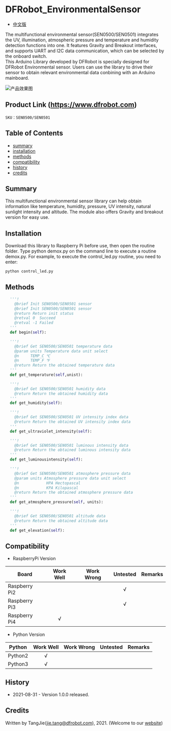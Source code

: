 DFRobot_EnvironmentalSensor
===========================

- [中文版](README_CN.md)

The multifunctional environmental sensor(SEN0500/SEN0501) integrates the UV, illumination, atmospheric pressure and temperature and humidity detection functions into one. It features Gravity and Breakout interfaces, and supports UART and I2C data communication, which can be selected by the onboard switch. <br/>
This Arduino Library developed by DFRobot is specially designed for DFRobot Environmental sensor. Users can use the library to drive their sensor to obtain relevant environmental data conbining with an Arduino mainboard. 

![产品效果图](../../resources/images/SEN0500/SEN0501.png)

## Product Link (https://www.dfrobot.com)

    SKU：SEN0500/SEN0501

## Table of Contents

  * [summary](#summary)
  * [installation](#installation)
  * [methods](#methods)
  * [compatibility](#compatibility)
  * [history](#history)
  * [credits](#credits)

## Summary

This multifunctional environmental sensor library can help obtain information like temperature, humidity, pressure, UV intensity, natural sunlight intensity and altitude.
The module also offers Gravity and breakout version for easy use.

## Installation

Download this library to Raspberry Pi before use, then open the routine folder. Type python demox.py on the command line to execute a routine demox.py. For example, to execute the control_led.py routine, you need to enter:

```python
python control_led.py
```

## Methods

```python
  '''!
    @brief Init SEN0500/SEN0501 sensor
    @brief Init SEN0500/SEN0501 sensor
    @return Return init status
    @retval 0  Succeed
    @retval -1 Failed
  '''
  def begin(self):

  '''!
    @brief Get SEN0500/SEN0501 temperature data
    @param units Temperature data unit select
    @n     TEMP_C ℃
    @n     TEMP_F ℉ 
    @return Return the obtained temperature data
  '''
  def get_temperature(self,unist):

  '''!
    @brief Get SEN0500/SEN0501 humidity data 
    @return Return the obtained humidity data
  '''
  def get_humidity(self):

  '''!
    @brief Get SEN0500/SEN0501 UV intensity index data 
    @return Return the obtained UV intensity index data
  '''
  def get_ultraviolet_intensity(self):

  '''!
    @brief Get SEN0500/SEN0501 luminous intensity data 
    @return Return the obtained luminous intensity data
  '''
  def get_luminousintensity(self):

  '''!
    @brief Get SEN0500/SEN0501 atmosphere pressure data 
    @param units Atmosphere pressure data unit select
    @n            HPA Hectopascal
    @n            KPA Kilopascal
    @return Return the obtained atmosphere pressure data
  '''
  def get_atmosphere_pressure(self, units):

  '''!
    @brief Get SEN0500/SEN0501 altitude data 
    @return Return the obtained altitude data
  '''
  def get_elevation(self):
```

## Compatibility

* RaspberryPi Version

| Board        | Work Well | Work Wrong | Untested | Remarks |
| ------------ | :-------: | :--------: | :------: | ------- |
| Raspberry Pi2 |           |            |    √     |         |
| Raspberry Pi3 |           |            |    √     |         |
| Raspberry Pi4 |       √   |            |          |         |

* Python Version

| Python  | Work Well | Work Wrong | Untested | Remarks |
| ------- | :-------: | :--------: | :------: | ------- |
| Python2 |     √     |            |          |         |
| Python3 |     √     |            |          |         |

## History

- 2021-08-31 - Version 1.0.0 released.

## Credits

Written by TangJie(jie.tang@dfrobot.com), 2021. (Welcome to our [website](https://www.dfrobot.com/))
